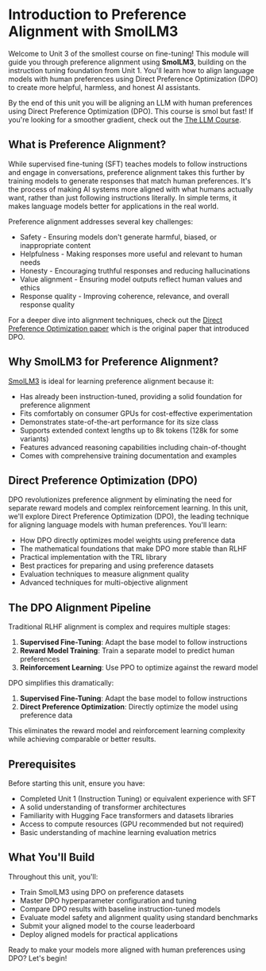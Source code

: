 # Introduction to Preference Alignment with SmolLM3

Welcome to Unit 3 of the smollest course on fine-tuning! This module will guide you through preference alignment using **SmolLM3**, building on the instruction tuning foundation from Unit 1. You'll learn how to align language models with human preferences using Direct Preference Optimization (DPO) to create more helpful, harmless, and honest AI assistants.

<Tip>

By the end of this unit you will be aligning an LLM with human preferences using Direct Preference Optimization (DPO). This course is smol but fast! If you're looking for a smoother gradient, check out the [The LLM Course](https://huggingface.co/learn/llm-course/chapter1/1).

</Tip>

## What is Preference Alignment?

While supervised fine-tuning (SFT) teaches models to follow instructions and engage in conversations, preference alignment takes this further by training models to generate responses that match human preferences. It's the process of making AI systems more aligned with what humans actually want, rather than just following instructions literally. In simple terms, it makes language models better for applications in the real world.

Preference alignment addresses several key challenges:

- Safety - Ensuring models don't generate harmful, biased, or inappropriate content
- Helpfulness - Making responses more useful and relevant to human needs
- Honesty - Encouraging truthful responses and reducing hallucinations
- Value alignment - Ensuring model outputs reflect human values and ethics
- Response quality - Improving coherence, relevance, and overall response quality

<Tip>

For a deeper dive into alignment techniques, check out the [Direct Preference Optimization paper](https://huggingface.co/papers/2305.18290) which is the original paper that introduced DPO.

</Tip>

## Why SmolLM3 for Preference Alignment?

[SmolLM3](https://hf.co/blog/smollm3) is ideal for learning preference alignment because it:

- Has already been instruction-tuned, providing a solid foundation for preference alignment
- Fits comfortably on consumer GPUs for cost-effective experimentation
- Demonstrates state-of-the-art performance for its size class
- Supports extended context lengths up to 8k tokens (128k for some variants)
- Features advanced reasoning capabilities including chain-of-thought
- Comes with comprehensive training documentation and examples

## Direct Preference Optimization (DPO)

DPO revolutionizes preference alignment by eliminating the need for separate reward models and complex reinforcement learning. In this unit, we'll explore Direct Preference Optimization (DPO), the leading technique for aligning language models with human preferences.  You'll learn:

- How DPO directly optimizes model weights using preference data
- The mathematical foundations that make DPO more stable than RLHF
- Practical implementation with the TRL library
- Best practices for preparing and using preference datasets
- Evaluation techniques to measure alignment quality
- Advanced techniques for multi-objective alignment

## The DPO Alignment Pipeline

Traditional RLHF alignment is complex and requires multiple stages:
1. **Supervised Fine-Tuning**: Adapt the base model to follow instructions
2. **Reward Model Training**: Train a separate model to predict human preferences
3. **Reinforcement Learning**: Use PPO to optimize against the reward model

DPO simplifies this dramatically:
1. **Supervised Fine-Tuning**: Adapt the base model to follow instructions
2. **Direct Preference Optimization**: Directly optimize the model using preference data

This eliminates the reward model and reinforcement learning complexity while achieving comparable or better results.

## Prerequisites

Before starting this unit, ensure you have:

- Completed Unit 1 (Instruction Tuning) or equivalent experience with SFT
- A solid understanding of transformer architectures
- Familiarity with Hugging Face transformers and datasets libraries
- Access to compute resources (GPU recommended but not required)
- Basic understanding of machine learning evaluation metrics

## What You'll Build

Throughout this unit, you'll:

- Train SmolLM3 using DPO on preference datasets
- Master DPO hyperparameter configuration and tuning
- Compare DPO results with baseline instruction-tuned models
- Evaluate model safety and alignment quality using standard benchmarks
- Submit your aligned model to the course leaderboard
- Deploy aligned models for practical applications

Ready to make your models more aligned with human preferences using DPO? Let's begin!